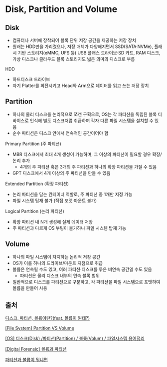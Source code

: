 # Disk, Partition and Volume

## Disk

- 컴퓨터나 서버에 장착되어 블록 단위 저장 공간을 제공하는 저장 장치
- 원래는 HDD만을 가리켰으나, 저장 매체가 다양해지면서 SSD(SATA·NVMe), 플래시 기반 스토리지(eMMC, UFS 등) USB 플래스 드라이브·SD 카드, RAM 디스크, 가상 디스크나 클라우드 블록 스토리지도 넓은 의미의 디스크로 부름

HDD

- 하드디스크 드라이브
- 자기 Platter를 회전시키고 Head와 Arm으로 데이터를 읽고 쓰는 저장 장치

## Partition

- 하나의 물리 디스크를 논리적으로 쪼갠 구획으로, OS는 각 파티션을 독립된 블록 디바이스로 인식해 별도 디스크처럼 취급하며 각자 다른 파일 시스템을 설치할 수 있음
- 순수 파티션은 디스크 안에서 연속적인 공간이어야 함

Primary Partition (주 파티션)

- MBR 디스크에서 최대 4개 생성이 가능하며, 그 이상의 파티션이 필요할 경우 확장/논리 추가
  - 4개의 주 파티션 혹은 3개의 주 파티션과 하나의 확장 파티션을 가질 수 있음
- GPT 디스크에서 4개 이상의 주 파티션을 만들 수 있음

Extended Partition (확장 파티션)

- 논리 파티션을 담는 컨테이너 역할로, 주 파티션 중 1개만 지정 가능
- 파일 시스템 탑재 불가 (직접 포맷·마운트 불가)

Logical Partition (논리 파티션)

- 확장 파티션 내 N개 생성해 실제 데이터 저장
- 주 파티션과 다르게 OS 부팅이 불가하나 파일 시스템 탑재 가능

## Volume

- 하나의 파일 시스템이 차지하는 논리적 저장 공간
- OS가 이를 하나의 드라이브/마운트 지점으로 취급
- 볼륨은 연속될 수도 있고, 여러 파티션·디스크를 묶은 비연속 공간일 수도 있음
  - 파티션은 물리 디스크 내부의 연속 블록 범위
- 일반적으로 디스크를 파티션으로 구분하고, 각 파티션을 파일 시스템으로 포맷하여 볼륨을 만들어 사용

## 출처

[디스크, 파티션, 볼륨이란?(feat. 볼륨이 뭔데?)](https://orange-makiyato.tistory.com/95)

[[File System] Partition VS Volume](https://hyd3.tistory.com/122)

[[OS] 디스크(Disk) /파티션(Partition) / 볼륨(Volum) / 파일시스템 용어정리](https://pearlluck.tistory.com/179)

[[Digital Forensic] 볼륨과 파티션](https://yum-history.tistory.com/223)

[파티션과 볼륨이 뭐냐면](https://velog.io/@kirisame/%ED%8C%8C%ED%8B%B0%EC%85%98%EA%B3%BC-%EB%B3%BC%EB%A5%A8%EC%9D%B4-%EB%AD%90%EB%83%90%EB%A9%B4)
